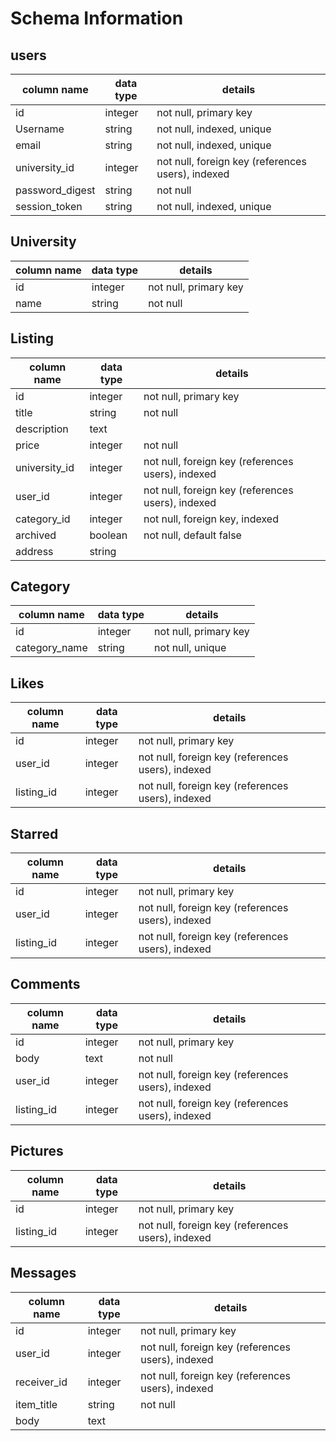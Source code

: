 # Schema Information

## users
column name     | data type | details
----------------|-----------|-----------------------
id              | integer   | not null, primary key
Username        | string    | not null, indexed, unique
email           | string    | not null, indexed, unique
university_id   | integer   | not null, foreign key (references users), indexed
password_digest | string    | not null
session_token   | string    | not null, indexed, unique


## University
column name | data type | details
------------|-----------|-----------------------
id          | integer   | not null, primary key
name        | string    | not null


## Listing
column name  | data type | details
-------------|-----------|-----------------------
id           | integer   | not null, primary key
title        | string    | not null
description  | text      |
price        | integer   | not null
university_id| integer   | not null, foreign key (references users), indexed
user_id      | integer   | not null, foreign key (references users), indexed
category_id  | integer   | not null, foreign key, indexed
archived     | boolean   | not null, default false
address      | string    |


## Category
column name  | data type | details
-------------|-----------|-----------------------
id           | integer   | not null, primary key
category_name| string    | not null, unique


## Likes
column name | data type | details
------------|-----------|-----------------------
id          | integer   | not null, primary key
user_id     | integer   | not null, foreign key (references users), indexed
listing_id  | integer   | not null, foreign key (references users), indexed


## Starred
column name | data type | details
------------|-----------|-----------------------
id          | integer   | not null, primary key
user_id     | integer   | not null, foreign key (references users), indexed
listing_id  | integer   | not null, foreign key (references users), indexed


## Comments
column name | data type | details
------------|-----------|-----------------------
id          | integer   | not null, primary key
body        | text      | not null
user_id     | integer   | not null, foreign key (references users), indexed
listing_id  | integer   | not null, foreign key (references users), indexed


## Pictures
column name | data type | details
------------|-----------|-----------------------
id          | integer   | not null, primary key
listing_id  | integer   | not null, foreign key (references users), indexed


## Messages
column name | data type | details
------------|-----------|-----------------------
id          | integer   | not null, primary key
user_id     | integer   | not null, foreign key (references users), indexed
receiver_id | integer   | not null, foreign key (references users), indexed
item_title  | string    | not null
body        | text      |
